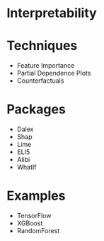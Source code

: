 # Interpretability

# Techniques
* Feature Importance
* Partial Dependence Plots
* Counterfactuals

# Packages
* Dalex
* Shap
* Lime
* ELI5
* Alibi
* WhatIf

# Examples
* TensorFlow
* XGBoost
* RandomForest
